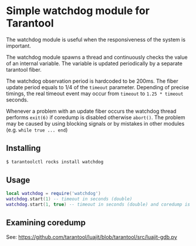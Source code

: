 # Simple watchdog module for Tarantool

The watchdog module is useful when
the responsiveness of the system is important.

The watchdog module spawns a thread and continuously checks the value
of an internal variable. The variable is updated periodically
by a separate tarantool fiber.

The watchdog observation period is hardcoded to be 200ms.
The fiber update period equals to 1/4 of the `timeout` parameter.
Depending of precise timings, the real timeout event may occur
from `timeout` to `1.25 * timeout` seconds.

Whenever a problem with an update fiber occurs the watchdog thread
performs `exit(6)` if coredump is disabled otherwise `abort()`.
The problem may be caused by using blocking signals or
by mistakes in other modules (e.g. `while true ... end`)

## Installing

```bash
$ tarantoolctl rocks install watchdog
```

## Usage

```lua
local watchdog = require('watchdog')
watchdog.start(1) -- timeout in seconds (double)
watchdog.start(1, true) -- timeout in seconds (double) and coredump is enabled
```

## Examining coredump

See: https://github.com/tarantool/luajit/blob/tarantool/src/luajit-gdb.py
